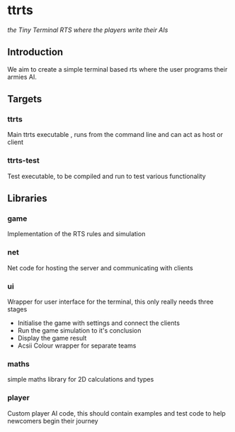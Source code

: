 ttrts
=====

*the Tiny Terminal RTS where the players write their AIs*

Introduction
------------
We aim to create a simple terminal based rts where the user programs their armies AI.

Targets
-------
### ttrts
Main ttrts executable , runs from the command line and can act as host or client

### ttrts-test
Test executable, to be compiled and run to test various functionality

Libraries
---------
### game
Implementation of the RTS rules and simulation

### net
Net code for hosting the server and communicating with clients

### ui
Wrapper for user interface for the terminal, this only really needs three stages
* Initialise the game with settings and connect the clients
* Run the game simulation to it's conclusion
* Display the game result
* Acsii Colour wrapper for separate teams 

### maths
simple maths library for 2D calculations and types

### player
Custom player AI code, this should contain examples and test code to help newcomers begin their journey
